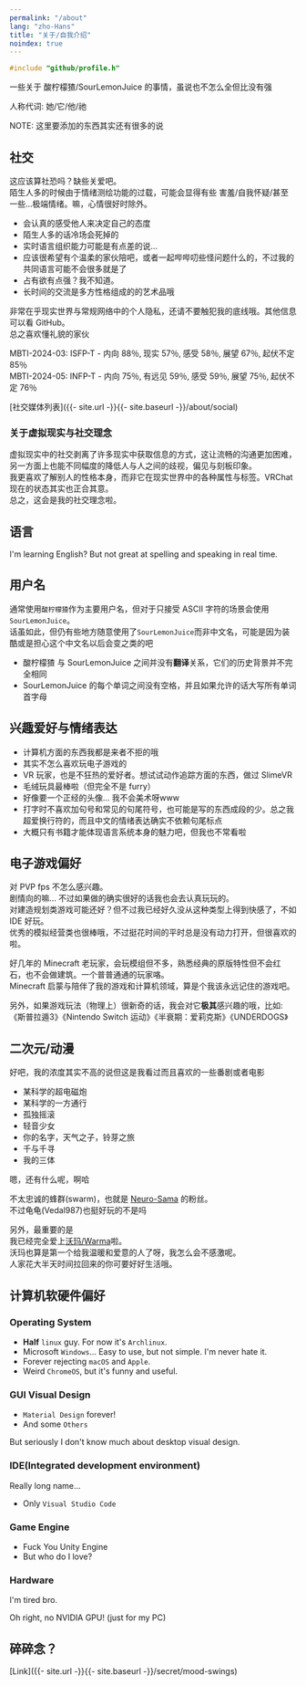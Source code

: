 ```yaml
---
permalink: "/about"
lang: "zho-Hans"
title: "关于/自我介绍"
noindex: true
---
```


```c
#include "github/profile.h"
```

一些关于 酸柠檬猹/SourLemonJuice 的事情，虽说也不怎么全但比没有强

人称代词: 她/它/他/祂

NOTE: 这里要添加的东西其实还有很多的说

## 社交

这应该算社恐吗？缺些关爱吧。\
陌生人多的时候由于情绪测绘功能的过载，可能会显得有些 害羞/自我怀疑/甚至一些...极端情绪。嘛，心情很好时除外。

- 会认真的感受他人来决定自己的态度
- 陌生人多的话冷场会死掉的
- 实时语言组织能力可能是有点差的说․․․
- 应该很希望有个温柔的家伙陪吧，或者一起哔哔叨些怪问题什么的，不过我的共同语言可能不会很多就是了
- 占有欲有点强？我不知道。
- 长时间的交流是多方性格组成的的艺术品哦

非常在乎现实世界与常规网络中的个人隐私，还请不要触犯我的底线哦。其他信息可以看 GitHub。\
总之喜欢懂礼貌的家伙

MBTI-2024-03: ISFP-T - 内向 88％‚ 现实 57％‚ 感受 58％‚ 展望 67％‚ 起伏不定 85％\
MBTI-2024-05: INFP-T - 内向 75％‚ 有远见 59％‚ 感受 59％‚ 展望 75％‚ 起伏不定 76％

[社交媒体列表]({{- site.url -}}{{- site.baseurl -}}/about/social)

### 关于虚拟现实与社交理念

虚拟现实中的社交剥离了许多现实中获取信息的方式，这让流畅的沟通更加困难，另一方面上也能不同幅度的降低人与人之间的歧视，偏见与刻板印象。\
我更喜欢了解别人的性格本身，而非它在现实世界中的各种属性与标签。VRChat 现在的状态其实也正合其意。\
总之，这会是我的社交理念啦。

## 语言

I'm learning English? But not great at spelling and speaking in real time.

## 用户名

通常使用`酸柠檬猹`作为主要用户名，但对于只接受 ASCII 字符的场景会使用`SourLemonJuice`。\
话虽如此，但仍有些地方随意使用了`SourLemonJuice`而非中文名，可能是因为装酷或是担心这个中文名以后会变之类的吧

- 酸柠檬猹 与 SourLemonJuice 之间并没有**翻译**关系，它们的历史背景并不完全相同
- SourLemonJuice 的每个单词之间没有空格，并且如果允许的话大写所有单词首字母

## 兴趣爱好与情绪表达

- 计算机方面的东西我都是来者不拒的哦
- 其实不怎么喜欢玩电子游戏的
- VR 玩家，也是不狂热的爱好者。想试试动作追踪方面的东西，做过 SlimeVR
- 毛绒玩具最棒啦（但完全不是 furry）
- 好像要一个正经的头像... 我不会美术呀www
- 打字时不喜欢加句号和常见的句尾符号，也可能是写的东西成段的少。总之我超爱换行符的，而且中文的情绪表达确实不依赖句尾标点
- 大概只有书籍才能体现语言系统本身的魅力吧，但我也不常看啦

## 电子游戏偏好

对 PVP fps 不怎么感兴趣。\
剧情向的嘛... 不过如果做的确实很好的话我也会去认真玩玩的。\
对建造规划类游戏可能还好？但不过我已经好久没从这种类型上得到快感了，不如 IDE 好玩。\
优秀的模拟经营类也很棒哦，不过挺花时间的平时总是没有动力打开，但很喜欢的啦。

好几年的 Minecraft 老玩家，会玩模组但不多，熟悉经典的原版特性但不会红石，也不会做建筑。一个普普通通的玩家咯。\
Minecraft 启蒙与陪伴了我的游戏和计算机领域，算是个我该永远记住的游戏吧。

另外，如果游戏玩法（物理上）很新奇的话，我会对它**极其**感兴趣的哦，比如:\
《斯普拉遁3》《Nintendo Switch 运动》《半衰期：爱莉克斯》《UNDERDOGS》

## 二次元/动漫

好吧，我的浓度其实不高的说但这是我看过而且喜欢的一些番剧或者电影

- 某科学的超电磁炮
- 某科学的一方通行
- 孤独摇滚
- 轻音少女
- 你的名字，天气之子，铃芽之旅
- 千与千寻
- 我的三体

嗯，还有什么呢，啊哈

不太忠诚的蜂群(swarm)，也就是 [Neuro-Sama](https://www.twitch.tv/vedal987) 的粉丝。\
不过龟龟(Vedal987)也挺好玩的不是吗

另外，最重要的是\
我已经完全爱上[沃玛/Warma](https://zh.moegirl.org.cn/zh-hans/Warma)啦。\
沃玛也算是第一个给我温暖和爱意的人了呀，我怎么会不感激呢。\
人家花大半天时间拉回来的你可要好好生活哦。

## 计算机软硬件偏好

### Operating System

- **Half** `linux` guy. For now it's `Archlinux`.
- Microsoft `Windows`... Easy to use, but not simple. I'm never hate it.
- Forever rejecting `macOS` and `Apple`.
- Weird `ChromeOS`, but it's funny and useful.

### GUI Visual Design

- `Material Design` forever!
- And some `Others`

But seriously I don't know much about desktop visual design.

### IDE(Integrated development environment)

Really long name...

- Only `Visual Studio Code`

### Game Engine

- Fuck You Unity Engine
- But who do I love?

### Hardware

I'm tired bro.

Oh right, no NVIDIA GPU! (just for my PC)

## 碎碎念？

[Link]({{- site.url -}}{{- site.baseurl -}}/secret/mood-swings)
